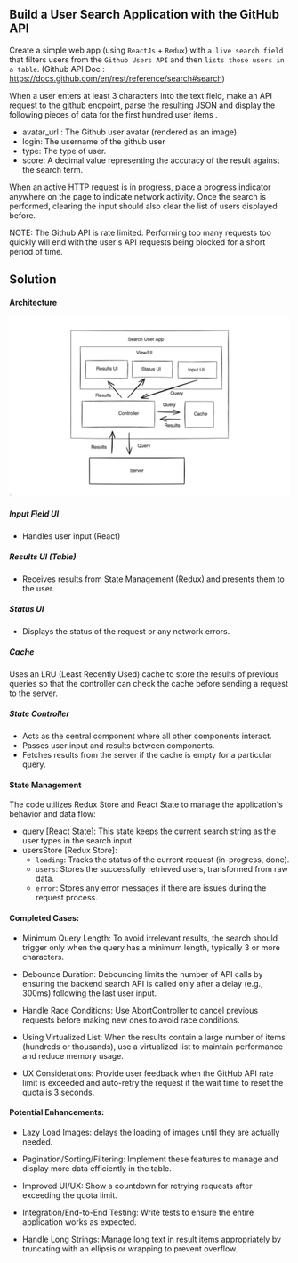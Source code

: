 ## Build a User Search Application with the GitHub API

Create a simple web app (using `ReactJs` + `Redux`) with `a live search field` that filters users from the `Github Users API` and then `lists those users in a table`.
(Github API Doc : https://docs.github.com/en/rest/reference/search#search)

When a user enters at least 3 characters into the text field, make an API request to the github endpoint, parse the resulting JSON and display the following pieces of data for the first hundred user items .­

- avatar_url : The Github user avatar (rendered as an image)­
- login: The username of the github user­
- type: The type of user.­
- score: A decimal value representing the accuracy of the result against the search term.

When an active HTTP request is in progress, place a progress indicator anywhere on the page to indicate network activity. Once the search is performed, clearing the input should also clear the list of users displayed before.

NOTE: The Github API is rate limited. Performing too many requests too quickly will end with the user's API requests being blocked for a short period of time.

## Solution

#### Architecture

![alt text](./public/search-app-arch.png "Title")

##### Input Field UI

- Handles user input (React)

##### Results UI (Table)

- Receives results from State Management (Redux) and presents them to the user.

##### Status UI

- Displays the status of the request or any network errors.

##### Cache

Uses an LRU (Least Recently Used) cache to store the results of previous queries so that the controller can check the cache before sending a request to the server.

##### State Controller

- Acts as the central component where all other components interact.
- Passes user input and results between components.
- Fetches results from the server if the cache is empty for a particular query.

#### State Management

The code utilizes Redux Store and React State to manage the application's behavior and data flow:

- query [React State]: This state keeps the current search string as the user types in the search input.
- usersStore [Redux Store]:
  - `loading`: Tracks the status of the current request (in-progress, done).
  - `users`: Stores the successfully retrieved users, transformed from raw data.
  - `error`: Stores any error messages if there are issues during the request process.

#### Completed Cases:

- Minimum Query Length: To avoid irrelevant results, the search should trigger only when the query has a minimum length, typically 3 or more characters.

- Debounce Duration: Debouncing limits the number of API calls by ensuring the backend search API is called only after a delay (e.g., 300ms) following the last user input.

- Handle Race Conditions: Use AbortController to cancel previous requests before making new ones to avoid race conditions.

- Using Virtualized List: When the results contain a large number of items (hundreds or thousands), use a virtualized list to maintain performance and reduce memory usage.

- UX Considerations: Provide user feedback when the GitHub API rate limit is exceeded and auto-retry the request if the wait time to reset the quota is 3 seconds.

#### Potential Enhancements:

- Lazy Load Images: delays the loading of images until they are actually needed.

- Pagination/Sorting/Filtering: Implement these features to manage and display more data efficiently in the table.

- Improved UI/UX: Show a countdown for retrying requests after exceeding the quota limit.

- Integration/End-to-End Testing: Write tests to ensure the entire application works as expected.

- Handle Long Strings: Manage long text in result items appropriately by truncating with an ellipsis or wrapping to prevent overflow.
